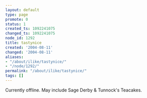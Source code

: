 ```yaml
---
layout: default
type: page
promote: 0
status: 1
created_ts: 1092241075
changed_ts: 1092241075
node_id: 1292
title: tastynice
created: '2004-08-11'
changed: '2004-08-11'
aliases:
- "/about/ilike/tastynice/"
- "/node/1292/"
permalink: "/about/ilike/tastynice/"
tags: []
---
```

Currently offline.  May include Sage Derby & Tunnock's Teacakes.
